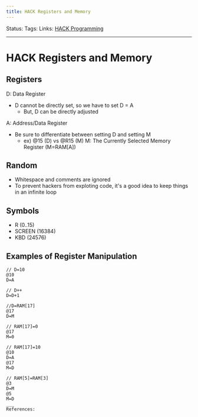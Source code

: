 ```yaml
---
title: HACK Registers and Memory
---
```

Status:
Tags:
Links: [HACK Programming](out/hack-programming.md)
___
# HACK Registers and Memory
## Registers
D: Data Register
- D cannot be directly set, so we have to set D = A
	- But, D can be directly adjusted

A: Address/Data Register
- Be sure to differentiate between setting D and setting M
	- ex) @15 (D) vs @R15 (M)
M: The Currently Selected Memory Register (M=RAM[A])
## Random
- Whitespace and comments are ignored
- To prevent hackers from exploting code, it's a good idea to keep things in an infinite loop
## Symbols
- R (0..15)
- SCREEN (16384)
- KBD (24576)
## Examples of Register Manipulation
```
// D=10
@10
D=A

// D++
D=D+1

//D=RAM[17]
@17
D=M

// RAM[17]=0
@17
M=0

// RAM[17]=10
@10
D=A
@17
M=D

// RAM[5]=RAM[3]
@3
D=M
@5
M=D
___
References: